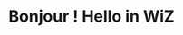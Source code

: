 <!DOCTYPE html>
<html dir="ltr" lang="fr"><head>
    <meta charset="utf-8">
  </head>
  <body>
    <h1> Bonjour ! Hello in WiZ</h1>
    </body>
  </html>
